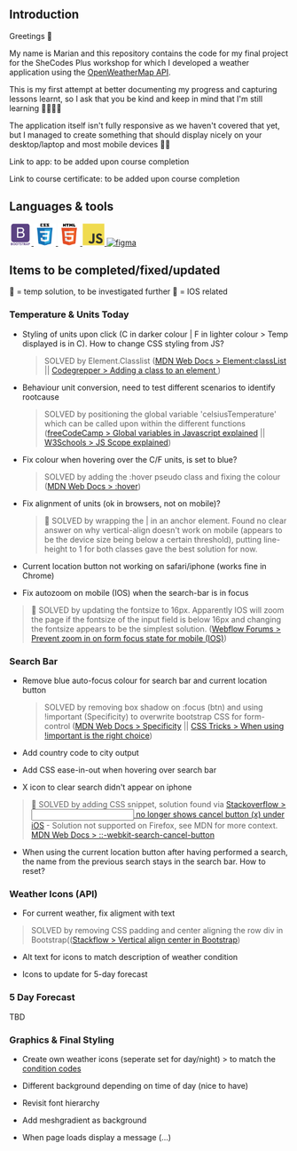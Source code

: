 ## Introduction

Greetings 👋

My name is Marian and this repository contains the code for my final project for the SheCodes Plus workshop for which I developed a weather application using the [OpenWeatherMap API](https://openweathermap.org/api).

This is my first attempt at better documenting my progress and capturing lessons learnt, so I ask that you be kind and keep in mind that I'm still learning 👩🏼‍💻😀

The application itself isn't fully responsive as we haven't covered that yet, but I managed to create something that should display nicely on your desktop/laptop and most mobile devices 🤞🏼

Link to app:
to be added upon course completion

Link to course certificate:
to be added upon course completion

## Languages & tools

<p align="left"> <a href="https://getbootstrap.com" target="_blank"> <img src="https://raw.githubusercontent.com/devicons/devicon/master/icons/bootstrap/bootstrap-plain-wordmark.svg" alt="bootstrap" width="40" height="40"/> </a> <a href="https://developer.mozilla.org/en-US/docs/Web/CSS" target="_blank"> <img src="https://raw.githubusercontent.com/devicons/devicon/master/icons/css3/css3-original-wordmark.svg" alt="css3" width="40" height="40"/> </a> <a href="https://developer.mozilla.org/en-US/docs/Web/HTML" target="_blank"> <img src="https://raw.githubusercontent.com/devicons/devicon/master/icons/html5/html5-original-wordmark.svg" alt="html5" width="40" height="40"/> </a> <a href="https://developer.mozilla.org/en-US/docs/Web/JavaScript" target="_blank"> <img src="https://raw.githubusercontent.com/devicons/devicon/master/icons/javascript/javascript-original.svg" alt="javascript" width="40" height="40"/> </a> <a href="https://www.figma.com/" target="_blank"> <img src="https://www.vectorlogo.zone/logos/figma/figma-icon.svg" alt="figma" width="40" height="40"/> </a> </p>

## Items to be completed/fixed/updated

📌 = temp solution, to be investigated further
🍏 = IOS related

### Temperature & Units Today

- Styling of units upon click (C in darker colour | F in lighter colour > Temp displayed is in C). How to change CSS styling from JS?

  > SOLVED by Element.Classlist ([MDN Web Docs > Element:classList](https://developer.mozilla.org/en-US/docs/Web/API/Element/classList) || [Codegrepper > Adding a class to an element ](https://www.codegrepper.com/code-examples/whatever/add+class+to+an+element+mdn))

- Behaviour unit conversion, need to test different scenarios to identify rootcause

  > SOLVED by positioning the global variable 'celsiusTemperature' which can be called upon within the different functions ([freeCodeCamp > Global variables in Javascript explained](https://www.freecodecamp.org/news/global-variables-in-javascript-explained/) || [W3Schools > JS Scope explained](https://www.w3schools.com/js/js_scope.asp))

- Fix colour when hovering over the C/F units, is set to blue?

  > SOLVED by adding the :hover pseudo class and fixing the colour ([MDN Web Docs > :hover](https://developer.mozilla.org/en-US/docs/Web/CSS/:hover))

- Fix alignment of units (ok in browsers, not on mobile)?

  > 📌 SOLVED by wrapping the | in an anchor element. Found no clear answer on why vertical-align doesn't work on mobile (appears to be the device size being below a certain threshold), putting line-height to 1 for both classes gave the best solution for now.

- Current location button not working on safari/iphone (works fine in Chrome)

- Fix autozoom on mobile (IOS) when the search-bar is in focus

> 🍏 SOLVED by updating the fontsize to 16px. Apparently IOS will zoom the page if the fontsize of the input field is below 16px and changing the fontsize appears to be the simplest solution. ([Webflow Forums > Prevent zoom in on form focus state for mobile (IOS)](https://forum.webflow.com/t/prevent-zoom-in-on-form-focus-state-for-mobile/33867))

### Search Bar

- Remove blue auto-focus colour for search bar and current location button

  > SOLVED by removing box shadow on :focus (btn) and using !important (Specificity) to overwrite bootstrap CSS for form-control ([MDN Web Docs > Specificity](https://developer.mozilla.org/en-US/docs/Web/CSS/Specificity) || [CSS Tricks > When using !important is the right choice](https://css-tricks.com/when-using-important-is-the-right-choice/))

- Add country code to city output

- Add CSS ease-in-out when hovering over search bar

- X icon to clear search didn't appear on iphone

> 🍏 SOLVED by adding CSS snippet, solution found via [Stackoverflow > <input type=“search”> no longer shows cancel button (x) under iOS](https://stackoverflow.com/questions/35583503/input-type-search-no-longer-shows-cancel-button-x-under-ios) - Solution not supported on Firefox, see MDN for more context. [MDN Web Docs > ::-webkit-search-cancel-button](https://developer.mozilla.org/en-US/docs/Web/CSS/::-webkit-search-cancel-button)

- When using the current location button after having performed a search, the name from the previous search stays in the search bar. How to reset?

### Weather Icons (API)

- For current weather, fix aligment with text

> SOLVED by removing CSS padding and center aligning the row div in Bootstrap(([Stackflow > Vertical align center in Bootstrap](https://stackoverflow.com/questions/42252443/vertical-align-center-in-bootstrap))

- Alt text for icons to match description of weather condition

- Icons to update for 5-day forecast

### 5 Day Forecast

TBD

### Graphics & Final Styling

- Create own weather icons (seperate set for day/night) > to match the [condition codes](https://openweathermap.org/weather-conditions#Weather-Condition-Codes-2)

- Different background depending on time of day (nice to have)

- Revisit font hierarchy

- Add meshgradient as background

- When page loads display a message (...)
